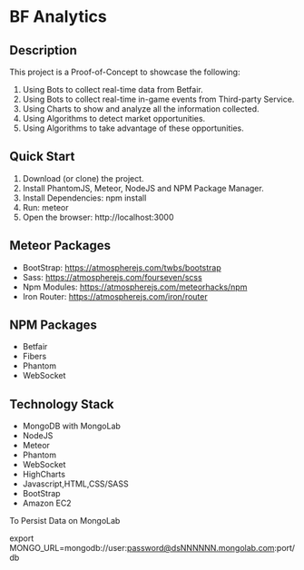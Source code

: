 BF Analytics
============

## Description ##

This project is a Proof-of-Concept to showcase the following:

1. Using Bots to collect real-time data from Betfair.
2. Using Bots to collect real-time in-game events from Third-party Service.
3. Using Charts to show and analyze all the information collected.
4. Using Algorithms to detect market opportunities.
5. Using Algorithms to take advantage of these opportunities.

## Quick Start ##

1. Download (or clone) the project.
2. Install PhantomJS, Meteor, NodeJS and NPM Package Manager.
3. Install Dependencies: npm install
4. Run: meteor
5. Open the browser: http://localhost:3000

## Meteor Packages ##

- BootStrap: https://atmospherejs.com/twbs/bootstrap
- Sass: https://atmospherejs.com/fourseven/scss
- Npm Modules: https://atmospherejs.com/meteorhacks/npm
- Iron Router: https://atmospherejs.com/iron/router

## NPM Packages ##

- Betfair
- Fibers
- Phantom
- WebSocket

## Technology Stack ##

- MongoDB with MongoLab
- NodeJS
- Meteor
- Phantom
- WebSocket
- HighCharts
- Javascript,HTML,CSS/SASS
- BootStrap
- Amazon EC2


To Persist Data on MongoLab

export MONGO_URL=mongodb://user:password@dsNNNNNN.mongolab.com:port/db



